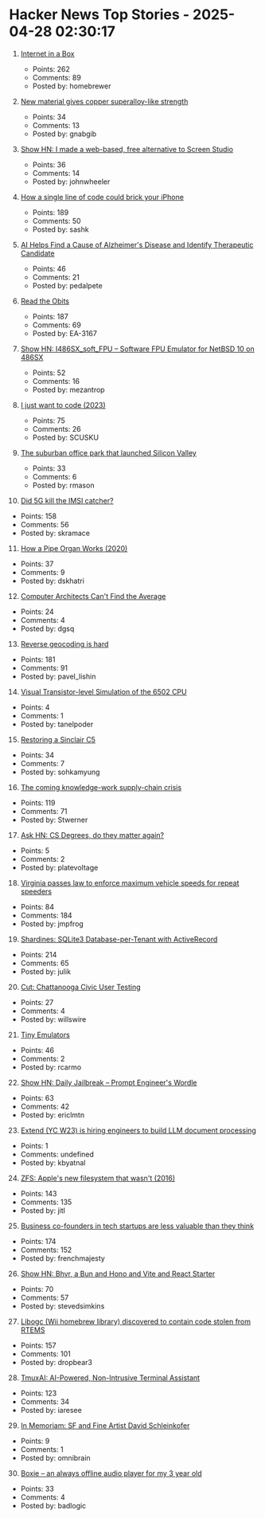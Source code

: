 # Hacker News Top Stories - 2025-04-28 02:30:17

1. [Internet in a Box](https://internet-in-a-box.org/)
   - Points: 262
   - Comments: 89
   - Posted by: homebrewer

2. [New material gives copper superalloy-like strength](https://news.lehigh.edu/new-material-gives-copper-superalloy-like-strength-0)
   - Points: 34
   - Comments: 13
   - Posted by: gnabgib

3. [Show HN: I made a web-based, free alternative to Screen Studio](https://www.screenrecorder.me)
   - Points: 36
   - Comments: 14
   - Posted by: johnwheeler

4. [How a single line of code could brick your iPhone](https://rambo.codes/posts/2025-04-24-how-a-single-line-of-code-could-brick-your-iphone)
   - Points: 189
   - Comments: 50
   - Posted by: sashk

5. [AI Helps Find a Cause of Alzheimer's Disease and Identify Therapeutic Candidate](https://today.ucsd.edu/story/ai-helps-unravel-a-cause-of-alzheimers-disease-and-identify-a-therapeutic-candidate)
   - Points: 46
   - Comments: 21
   - Posted by: pedalpete

6. [Read the Obits](https://thereader.mitpress.mit.edu/the-creativity-hack-no-one-told-you-about-read-the-obits/)
   - Points: 187
   - Comments: 69
   - Posted by: EA-3167

7. [Show HN: I486SX_soft_FPU – Software FPU Emulator for NetBSD 10 on 486SX](https://github.com/mezantrop/i486SX_soft_FPU)
   - Points: 52
   - Comments: 16
   - Posted by: mezantrop

8. [I just want to code (2023)](https://www.zachbellay.com/daily/i-just-want-to-code/)
   - Points: 75
   - Comments: 26
   - Posted by: SCUSKU

9. [The suburban office park that launched Silicon Valley](https://thehustle.co/originals/the-suburban-office-park-that-launched-silicon-valley)
   - Points: 33
   - Comments: 6
   - Posted by: rmason

10. [Did 5G kill the IMSI catcher?](https://zetier.com/5g-imsi-catcher/)
   - Points: 158
   - Comments: 56
   - Posted by: skramace

11. [How a Pipe Organ Works (2020)](https://www.pipedreams.org/page/how-a-pipe-organ-works)
   - Points: 37
   - Comments: 9
   - Posted by: dskhatri

12. [Computer Architects Can't Find the Average](https://dgsq.net/2025-04-27-averages/)
   - Points: 24
   - Comments: 4
   - Posted by: dgsq

13. [Reverse geocoding is hard](https://shkspr.mobi/blog/2025/04/reverse-geocoding-is-hard/)
   - Points: 181
   - Comments: 91
   - Posted by: pavel_lishin

14. [Visual Transistor-level Simulation of the 6502 CPU](http://www.visual6502.org/)
   - Points: 4
   - Comments: 1
   - Posted by: tanelpoder

15. [Restoring a Sinclair C5](https://woof.tech/@crashtestdev/114411537491626882)
   - Points: 34
   - Comments: 7
   - Posted by: sohkamyung

16. [The coming knowledge-work supply-chain crisis](https://worksonmymachine.substack.com/p/the-coming-knowledge-work-supply)
   - Points: 119
   - Comments: 71
   - Posted by: Stwerner

17. [Ask HN: CS Degrees, do they matter again?](undefined)
   - Points: 5
   - Comments: 2
   - Posted by: platevoltage

18. [Virginia passes law to enforce maximum vehicle speeds for repeat speeders](https://www.fastcompany.com/91323835/virginia-will-use-technology-to-slow-chronic-speeders-cars-and-other-states-are-rushing-to-join-in)
   - Points: 84
   - Comments: 184
   - Posted by: jmpfrog

19. [Shardines: SQLite3 Database-per-Tenant with ActiveRecord](https://blog.julik.nl/2025/04/a-can-of-shardines)
   - Points: 214
   - Comments: 65
   - Posted by: julik

20. [Cut: Chattanooga Civic User Testing](https://cut.chattanooga.gov/)
   - Points: 27
   - Comments: 4
   - Posted by: willswire

21. [Tiny Emulators](https://floooh.github.io/tiny8bit-preview/)
   - Points: 46
   - Comments: 2
   - Posted by: rcarmo

22. [Show HN: Daily Jailbreak – Prompt Engineer's Wordle](https://www.vaultbreak.ai/daily-jailbreak)
   - Points: 63
   - Comments: 42
   - Posted by: ericlmtn

23. [Extend (YC W23) is hiring engineers to build LLM document processing](https://jobs.ashbyhq.com/extend/9d4d8974-bd9b-432d-84ec-8268e5a8ed37)
   - Points: 1
   - Comments: undefined
   - Posted by: kbyatnal

24. [ZFS: Apple's new filesystem that wasn't (2016)](https://ahl.dtrace.org/2016/06/15/apple_and_zfs/)
   - Points: 143
   - Comments: 135
   - Posted by: jitl

25. [Business co-founders in tech startups are less valuable than they think](https://verdikapuku.com/posts/business-founders-are-less-valuable-than-they-think/)
   - Points: 174
   - Comments: 152
   - Posted by: frenchmajesty

26. [Show HN: Bhvr, a Bun and Hono and Vite and React Starter](https://bhvr.dev)
   - Points: 70
   - Comments: 57
   - Posted by: stevedsimkins

27. [Libogc (Wii homebrew library) discovered to contain code stolen from RTEMS](https://github.com/fail0verflow/hbc/blob/80a80251f83f1993c272c58e471d040f3eb1dee9/README.md)
   - Points: 157
   - Comments: 101
   - Posted by: dropbear3

28. [TmuxAI: AI-Powered, Non-Intrusive Terminal Assistant](https://tmuxai.dev/)
   - Points: 123
   - Comments: 34
   - Posted by: iaresee

29. [In Memoriam: SF and Fine Artist David Schleinkofer](https://downthetubes.net/in-memoriam-sf-and-fine-artist-david-schleinkofer/)
   - Points: 9
   - Comments: 1
   - Posted by: omnibrain

30. [Boxie – an always offline audio player for my 3 year old](https://mariozechner.at/posts/2025-04-20-boxie/)
   - Points: 33
   - Comments: 4
   - Posted by: badlogic


